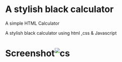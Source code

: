 # A stylish black calculator
 A simple HTML Calculator
 
 A stylish black calculator using html ,css & Javascript 
# Screenshot![cs](https://github.com/Mktapphub/Calculator/assets/128965778/0805c6c5-d9e3-4a6f-bf4e-f8ec23d72959)
